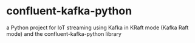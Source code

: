 # confluent-kafka-python
a Python project for IoT streaming using Kafka in KRaft mode (Kafka Raft mode) and the confluent-kafka-python library
